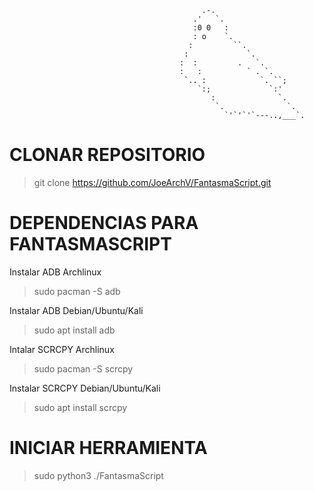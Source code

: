                                                .-.
                                             .'   `.
                                             :0 0   :
                                             : o    `.
                                            :         ``.
                                           :             `.
                                          :  :         .   `.
                                          :   :          ` . `.
                                           `.. :            `. ``;
                                              `:;             `:'
                                                 :              `.
                                                  `.              `.     
                                                    `'`'`'`---..,___`. 
# CLONAR REPOSITORIO

> git clone https://github.com/JoeArchV/FantasmaScript.git

# DEPENDENCIAS PARA FANTASMASCRIPT                                                    
Instalar ADB Archlinux 

 > sudo pacman -S adb

Instalar ADB Debian/Ubuntu/Kali

 > sudo apt install adb

Intalar SCRCPY Archlinux

 > sudo pacman -S scrcpy

Instalar SCRCPY Debian/Ubuntu/Kali

 > sudo apt install scrcpy

# INICIAR HERRAMIENTA

 > sudo python3 ./FantasmaScript






